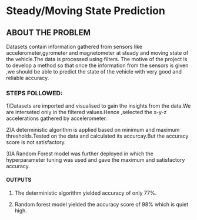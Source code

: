 # Steady/Moving State Prediction

## ABOUT THE PROBLEM

Datasets contain information gathered from sensors like accelerometer,gyrometer and magnetometer at steady and moving state of the vehicle.The data is processed using filters.
The motive of the project is to develop a method so that once the information from the sensors is given ,we should be able to predict the state of the vehicle with very good  and reliable accuracy.

### STEPS FOLLOWED:

1)Datasets are imported and visualised to gain the insights from the data.We are interseted only in the filtered values.Hence ,selected the x-y-z accelerations gathered by accelerometer.

2)A deterministic algorithm is applied based on minimum and maximum thresholds.Tested on the data and calculated its accurcay.But the accuracy score is not satisfactory.

3)A Random Forest model was further deployed in which the hyperparameter tuning was used and gave the maximum and satisfactory accuracy.


#### OUTPUTS

1) The deterministic algorithm yielded accuracy of only 77%.

2) Random forest model yielded the accuracy score of 98% which is quiet high.

